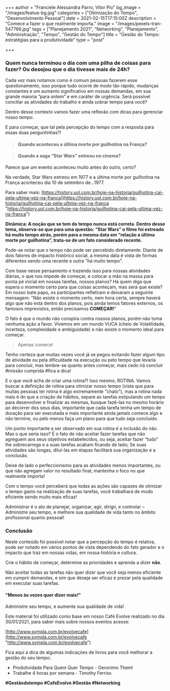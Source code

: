 +++
author = "Franciele Alessandra Parro, Vitor Pio"
bg_image = "/images/featue-bg.jpg"
categories = ["Otimização do Tempo", "Desenvolvimento Pessoal"]
date = 2021-02-15T17:15:00Z
description = "Comece a fazer o que realmente importa."
image = "/images/pexels-tran-547766.jpg"
tags = ["Planejamento 2021", "Networking", "Planejamento", "Administração", "Tempo", "Gestão do Tempo"]
title = "Gestão do Tempo: estratégias para a produtividade"
type = "post"

+++
### Quem nunca terminou o dia com uma pilha de coisas para fazer? Ou desejou que o dia tivesse mais de 24h?

Cada vez mais notamos como é comum pessoas fazerem esse questionamento, isso porque tudo ocorre de modo tão rápido, mudanças constantes e um aumento significativo em nossas demandas, em sua grande maioria “para ontem” e em caráter de urgência. Será possível conciliar as atividades do trabalho e ainda sobrar tempo para você?

Dentro desse contexto vamos fazer uma reflexão com dicas para gerenciar nosso tempo.

E para começar, que tal pela percepção do tempo com a resposta para essas duas perguntinhas?!

> #### **Quando aconteceu a última morte por guilhotina na França?**

> #### **Quando a saga “Star Wars” estreou no cinema?**

Parece que um evento aconteceu muito antes do outro, certo?

Na verdade, Star Wars estreou em 1977 e a última morte por guilhotina na França aconteceu dia 10 de setembro de…1977.

Para saber mais: [https://history.uol.com.br/hoje-na-historia/guilhotina-cai-pela-ultima-vez-na-franca](https://history.uol.com.br/hoje-na-historia/guilhotina-cai-pela-ultima-vez-na-franca "https://history.uol.com.br/hoje-na-historia/guilhotina-cai-pela-ultima-vez-na-franca")

**Dinâmica: A noção que se tem do tempo nunca está correta. Dentro desse tema, observa-se que para uma questão: “Star Wars” o filme foi estreado há muito tempo atrás, porém para a mesma data em “relação a última morte por guilhotina”, trata-se de um fato considerado recente.**

Pode-se notar que o tempo não pode ser percebido diretamente. Diante de dois fatores de impacto histórico social, a mesma data é vista de formas diferentes sendo uma recente e outra "há muito tempo".

Com base nesse pensamento e trazendo isso para nossas atividades diárias, o que nos impede de começar, e colocar a mão na massa para ponta pé inicial em nossas tarefas, nossos planos? Há quem diga que espera o momento certo para que coisas aconteçam, mas será que existe? Em nosso bate papo, os participantes refletiram e deixaram a seguinte mensagem: "Não existe o momento certo, nem hora certa, sempre haverá algo que não está dentro dos planos, pois ainda temos fatores externos, os famosos imprevistos, então precisamos **COMEÇAR!**"

O fato é que o mundo não conspira contra nossos planos, porém não toma nenhuma ação a favor. Vivemos em um mundo VUCA (cheio de Volatilidade, incerteza, complexidade e ambiguidade) e não existe o momento ideal para começar.

> Apenas comece!

Tenho certeza que muitas vezes você já se pegou evitando fazer algum tipo de atividade ou pela dificuldade na execução ou pelo tempo que levaria para concluir, mas lembre-se quanto antes começar, mais cedo irá concluir #missão cumprida #fica a dica!

E o que você acha de criar uma rotina?! Isso mesmo, ROTINA. Vamos buscar a definição de rotina para otimizar nosso tempo (vista que para muitas pessoas ter rotina é algo extremamente "chato"), mas a rotina nada mais é do que a criação de hábitos, separe as tarefas estipulando um tempo para desenvolver e finalizar as mesmas, busque fazê-las no mesmo horário ao decorrer dos seus dias, importante que cada tarefa tenha um tempo de duração para ser executada e mais importante ainda jamais comece algo e não termine, ou pelo menos faça um plano para que tudo seja concluído.

Um ponto importante a ser observado em sua rotina é a inclusão do não. Mas o que seria isso? É o fato de não aceitar fazer tarefas que não agreguem aos seus objetivos estabelecidos, ou seja, aceitar fazer "tudo" lhe sobrecarrega e a suas tarefas acabam ficando de lado; Se suas atividades são longas, diluí-las em etapas facilitará sua organização e a conclusão.

Deixe de lado o perfeccionismo para as atividades menos importantes, ou que não agregam valor no resultado final, mantenha o foco no que realmente importa!

Com o tempo você perceberá que todas as ações são capazes de otimizar o tempo gasto na realização de suas tarefas, você trabalhará de modo eficiente sendo muito mais eficaz!

Administrar é o ato de planejar, organizar, agir, dirigir, e controlar – Administre seu tempo, e melhore sua qualidade de vida tanto no âmbito profissional quanto pessoal!

### **Conclusão**

Neste conteúdo foi possível notar que a percepção do tempo é relativa, pode ser notado em vários pontos de vista dependendo do fato gerador e o impacto que traz em nossas vidas, em nossa história e cultura.

Crie o hábito de começar, determine as prioridades e aprenda a dizer **não**.

Não aceitar todas as tarefas não quer dizer que você seja menos eficiente em cumprir demandas, e sim que deseja ser eficaz e prezar pela qualidade em executar suas tarefas.

#### "Menos às vezes quer dizer mais!"

Administre seu tempo, e aumente sua qualidade de vida!

Este material foi utilizado como base em nosso Café Evolve realizado no dia 30/01/2021, para saber mais sobre nossos eventos acesse:

[http://www.sympla.com.br/evolvecafe](http://www.sympla.com.br/evolvecafe "http://www.sympla.com.br/evolvecafe")

Fica aqui a dica de algumas indicações de livros para você melhorar a gestão do seu tempo:

* Produtividade Para Quem Quer Tempo - Geronimo Theml
* Trabalhe 4 horas por semana - Timothy Ferriss

**#Gestãodotempo #CafeEvolve #Gestão #Networking**